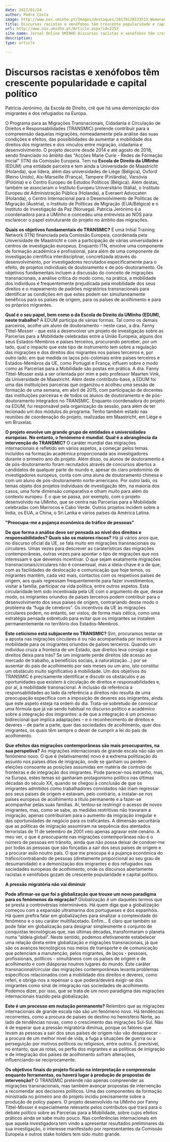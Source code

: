 ```yaml
---
date: 2017/01/24
author: Pedro Costa
image: http://www.nos.uminho.pt/Images/destaques/20170120123513_WomenandchildrenamongSyrianrefugeesstrikingattheplatformofBudapestKeletirailwaystationRefugeecrisisBudapestHungaryCentralEurope4September2015.jpg
title: Discursos racistas e xenófobos têm crescente popularidade e capital político
url: http://www.nos.uminho.pt/Article.aspx?id=2253
site name: Jornal Online UMINHO Discursos racistas e xenófobos têm crescente popularidade e capital político
description: 
type: article

---
```

# Discursos racistas e xenófobos têm crescente popularidade e capital político




Patrícia Jerónimo, da Escola de Direito, crê que há uma demonização dos imigrantes e dos refugiados na Europa.

O Programa para as Migrações Transnacionais, Cidadania e Circulação de Direitos e Responsabilidades (TRANSMIC) pretende contribuir para a compreensão daquelas migrações, nomeadamente pela análise das suas condições e efeitos, das possibilidades de aumentar a mobilidade dos direitos dos migrantes e dos vínculos entre migração, cidadania e desenvolvimento. O projeto decorre desde 2014 e até agosto de 2018, sendo financiado no âmbito das "Acções Marie Curie - Redes de Formação Inicial" (ITN) da Comissão Europeia. Tem na **Escola de Direito da UMinho**  (EDUM) uma entidade parceira e tem ainda a Universidade de Maastricht (Holanda), que lidera, além das universidades de Liège (Bélgica), Oxford (Reino Unido), Aix-Marseille (França), Tampere (Finlândia), Varsóvia (Polónia) e o Centro Europeu de Estudos Políticos (Bélgica). Além destas, também se associaram o Instituto Europeu Universitário (Itália), o Instituto Europeu de Administração Pública (Holanda), a Everaert Advocaten (Holanda), o Centro Internacional para o Desenvolvimento de Políticas de Migração (Áustria), o Instituto de Políticas de Migração (EUA/Bélgica) e o Instituto de Investigação da Paz (Noruega). Patrícia Jerónimo é a coordenadora para a UMinho e concedeu uma entrevista ao NÓS para esclarecer o papel estruturante do projeto no âmbito das migrações.

**Quais os objetivos fundamentais do TRANSMIC?** 
É uma Initial Training Network (ITN) financiada pela Comissão Europeia, coordenada pela Universidade de Maastricht e com a participação de várias universidades e centros de investigação europeus. Enquanto ITN, envolve uma componente de formação académica e profissional, para além de uma componente de investigação científica interdisciplinar, concretizada através do desenvolvimento, por investigadores recrutados especificamente para o efeito, de projetos individuais de doutoramento e de pós-doutoramento. Os objetivos fundamentais incluem a discussão do conceito de migrações transnacionais, a análise crítica do modo como, na prática, a mobilidade dos indivíduos é frequentemente prejudicada pela imobilidade dos seus direitos e o mapeamento de padrões migratórios transnacionais para identificar as condições em que estes podem ser simultaneamente benéficos para os países de origem, para os países de acolhimento e para os próprios migrantes.

**Qual é o seu papel, bem como o da Escola de Direito da UMinho (EDUM), neste trabalho?** 
A EDUM participa de várias formas. Tal como os demais parceiros, acolhe um aluno de doutoramento - neste caso, a dra. Fanny Tittel-Mosser - que está a desenvolver um projeto de investigação sobre as Parcerias para a Mobilidade celebradas entre a União Europeia, alguns dos seus Estados-Membros e países terceiros, procurando perceber, por um lado, qual o impacto que este tipo de instrumento tem sobre a regulação das migrações e dos direitos dos migrantes nos países terceiros e, por outro lado, em que medida os laços pós-coloniais entre países terceiros e Estados-Membros da UE, como Portugal e França, influem sobre o modo como as Parcerias para a Mobilidade são postas em prática. A dra. Fanny Tittel-Mosser está a ser orientada por mim e pelo professor Maarten Vink, da Universidade de Maastricht. Além deste contributo-base, a EDUM foi uma das instituições parceiras que organizou e acolheu uma sessão de formação de uma semana, em abril de 2015, com participação de docentes das instituições parceiras e de todos os alunos de doutoramento e de pós-doutoramento integrados no TRANSMIC. Enquanto coordenadora do projeto na EDUM, fui responsável pela organização da sessão, para além de ter lecionado um dos módulos do programa. Tenho também estado nas reuniões de coordenação do projeto, realizadas em Maastricht, em Liège e em Bruxelas.

**O projeto envolve um grande grupo de entidades e universidades europeias. No entanto, o fenómeno é mundial. Qual é a abrangência da intervenção do TRANSMIC?** 
O caráter mundial das migrações internacionais é refletido em vários aspetos, a começar pelos temas incluídos na formação académica proporcionada aos investigadores durante o primeiro ano do projeto. Além disso, os alunos de doutoramento e de pós-doutoramento foram recrutados através de concursos abertos a candidatos de qualquer parte do mundo e, apesar do claro predomínio de investigadores europeus, conta com uma aluna de doutoramento chinesa e com um aluno de pós-doutoramento norte-americano. Por outro lado, os temas objeto dos projetos individuais de investigação têm, na maioria dos casos, uma forte dimensão comparativa e olham muito para além do contexto europeu. É o que se passa, por exemplo, com o projeto desenvolvido na UMinho, que se centra nas Parcerias para a Mobilidade celebradas com Marrocos e Cabo Verde. Outros projetos incidem sobre a Índia, os EUA, a China, o Sri Lanka e vários países da América Latina.

**"Preocupa-me a pujança económica do tráfico de pessoas"** 

**De que forma a análise deve ser pensada ao nível dos direitos e responsabilidades? Quais são os maiores riscos?** 
Há já vários anos que, no discurso oficial da UE, se fala muito em migrações transnacionais ou circulares. Umas vezes para descrever as caraterísticas das migrações contemporâneas, outras vezes para apontar o tipo de migrações que nos interessam e que devemos incentivar. O que sejam exatamente migrações transnacionais/circulares não é consensual, mas a ideia-chave é a de que, com as facilidades de deslocação e comunicação que hoje temos, os migrantes mantêm, cada vez mais, contactos com os respetivos países de origem, aos quais regressam frequentemente para fazer investimentos, visitar a família, participar na vida política, entre outros aspetos. Esta circularidade tem sido incentivada pela UE com o argumento de que, desse modo, os imigrantes oriundos de países terceiros podem contribuir para o desenvolvimento dos seus países de origem, contrariando desse modo o problema da “fuga de cérebros”. Os incentivos da UE às migrações circulares podem, no entanto, ser vistos, de forma mais cética, como uma estratégia pensada sobretudo para evitar que os imigrantes se instalem permanentemente no território dos Estados-Membros.

**Este ceticismo está subjacente no TRANSMIC?** 
Sim, procuramos testar se a aposta nas migrações circulares é ou não acompanhada por incentivos à mobilidade para os imigrantes oriundos de países terceiros. Quando um indivíduo cruza a fronteira de um Estado, que direitos leva consigo e que direitos deixa para trás? Se um imigrante perde direitos (de acesso ao mercado de trabalho, a benefícios sociais, à naturalização...) por se ausentar do país de acolhimento por seis meses ou um ano, isto constitui um obstáculo muito significativo à mobilidade. Um dos objetivos do TRANSMIC é precisamente identificar e discutir os obstáculos e as oportunidades que existem à circulação de direitos e responsabilidades e, por aí, à mobilidade transnacional. A inclusão da referência a responsabilidades ao lado da referência a direitos não resulta de uma preocupação específica com a imposição de deveres aos imigrantes, ainda que este aspeto esteja na ordem do dia. Trata-se sobretudo de convocar uma fórmula que já vai sendo habitual no discurso político e académico sobre a integração dos imigrantes: a de que a integração é um processo bidirecional que implica adaptações – e o reconhecimento de direitos e deveres – de parte a parte, quer das sociedades de acolhimento, quer dos imigrantes, os quais têm sempre o dever de cumprir a lei do país de acolhimento. 

**Que efeitos das migrações contemporâneas são mais preocupantes, na sua perspetiva?** 
As migrações internacionais de grande escala não são um fenómeno novo. O que é (relativamente) novo é a extrema politização do assunto nos países ditos de imigração, onde se ganham ou perdem eleições consoante as posições assumidas em matéria de controlo de fronteiras e de integração dos imigrantes. Pode parecer-nos estranho, mas, na Europa, estes temas só ganharam protagonismo político nas últimas décadas do século XX, quando se chegou à conclusão de que os imigrantes admitidos como trabalhadores convidados não iriam regressar aos seus países de origem e estavam, pelo contrário, a instalar-se nos países europeus de acolhimento a título permanente e a fazer-se acompanhar pelas suas famílias. Aí, tentou-se restringir o acesso de novos imigrantes, mas, como se sabe, as medidas restritivas não travaram a imigração, apenas contribuíram para o aumento da imigração irregular e das oportunidades de negócio para os traficantes. A dimensão securitária que as políticas de imigração assumiram na sequência dos atentados terroristas de 11 de setembro de 2001 veio apenas agravar este cenário. A meu ver, o que é preocupante nas migrações contemporâneas não é o número de pessoas em trânsito, ainda que não possa deixar de condoer-me por todas as pessoas que são forçadas a sair dos seus países de origem e a procurar asilo noutro país. O que me preocupa é a pujança económica do tráfico/contrabando de pessoas (diretamente proporcional ao seu grau de desumanidade) e a demonização dos imigrantes e dos refugiados nas sociedades europeias de acolhimento, onde os discursos abertamente racistas e xenófobos gozam de crescente popularidade e capital político.

**A pressão migratória não vai diminuir** 

**Pode afirmar-se que foi a globalização que trouxe um novo paradigma para os fenómenos da migração?** 
Globalização é um daqueles termos que se presta a controvérsias intermináveis. Há quem diga que a globalização começou com a expansão ultramarina dos portugueses e dos espanhóis. Há quem prefira falar em globalizações para sinalizar a complexidade do fenómeno e o seu caráter multifacetado. Enfim… É claro que também se pode falar em globalização para designar simplesmente o conjunto de conquistas tecnológicas que, nas últimas décadas, transformaram o planeta numa “aldeia global”. Neste sentido, podemos efetivamente estabelecer uma relação direta entre globalização e migrações transnacionais, já que são os avanços tecnológicos nos meios de transporte e de comunicação que potenciam a manutenção, pelos migrantes, de laços - pessoais, profissionais, políticos - simultâneos com os países de origem e de acolhimento e com diásporas noutros lugares do mundo. Este caráter transnacional/circular das migrações contemporâneas levanta problemas específicos relacionados com a mobilidade dos direitos e deveres, como referi, e obriga-nos a repensar o que poderá/deverá exigir-se dos imigrantes como sinal de integração nas sociedades de acolhimento. Podemos dizer, por isso, que se trata de um novo paradigma das migrações internacionais trazido pela globalização.

**Este é um processo em mutação permanente?** 
Relembro que as migrações internacionais de grande escala não são um fenómeno novo. Há tendências recorrentes, como a procura de países de destino no hemisfério Norte, ao lado de tendências novas, como o crescimento das migrações Sul-Sul. Não é de esperar que a pressão migratória diminua, porque os fatores que levam as pessoas a sair dos seus países de origem não vão desaparecer - a procura de um melhor nível de vida, a fuga a situações de guerra ou a perseguição por motivos políticos ou religiosos, entre outros. É previsível, no entanto, que as rotas, os perfis dos migrantes e as políticas de imigração e de integração dos países de acolhimento sofram alterações, influenciando-se reciprocamente. 

**Os objetivos finais do projeto ficarão na interpretação e compreensão enquanto ferramentas, ou haverá lugar à produção de propostas de intervenção?** 
O TRANSMIC pretende não apenas compreender as migrações transnacionais, mas também avançar propostas de intervenção a recomendar aos decisores políticos. Uma das componentes da formação ministrada no primeiro ano do projeto incidiu precisamente sobre a produção de policy papers. O projeto desenvolvido na UMinho por Fanny Tittel-Mosser é especialmente relevante pelos contributos que trará para o debate político sobre as Parcerias para a Mobilidade, sobre cujos efeitos práticos ainda se sabe muito pouco. Nas conferências internacionais em que aquela investigadora tem vindo a apresentar resultados preliminares da sua investigação, o interesse manifestado por representantes da Comissão Europeia e outros stake holders tem sido muito grande.
